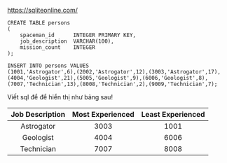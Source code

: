 https://sqliteonline.com/
```
CREATE TABLE persons
(
    spaceman_id      INTEGER PRIMARY KEY,
    job_description  VARCHAR(100),
    mission_count    INTEGER
);

INSERT INTO persons VALUES
(1001,'Astrogator',6),(2002,'Astrogator',12),(3003,'Astrogator',17),
(4004,'Geologist',21),(5005,'Geologist',9),(6006,'Geologist',8),
(7007,'Technician',13),(8008,'Technician',2),(9009,'Technician',7);
```

Viết sql để để hiển thị như bảng sau!

|Job Description | Most Experienced                              | Least Experienced
| :---:   | :---:                                   | :---: 
| Astrogator   | 3003      | 1001
| Geologist   | 4004               | 6006
| Technician | 7007      | 8008
